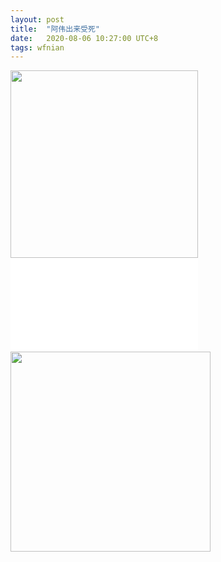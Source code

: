 ```yaml
---
layout: post
title:  "阿伟出来受死"
date:   2020-08-06 10:27:00 UTC+8
tags: wfnian
---
```


<img width="300" src="https://s.pc.qq.com/tousu/img/20200818/8344131_1597722096.jpg"> 

<iframe src="//player.bilibili.com/player.html?aid=669245323&bvid=BV1Ca4y1J7up&cid=221811257&page=1" scrolling="no" border="0" frameborder="no" framespacing="0" allowfullscreen="true"> </iframe>

<img width="320" src="https://pic.downk.cc/item/5f2e0dd314195aa59437de3d.jpg">

